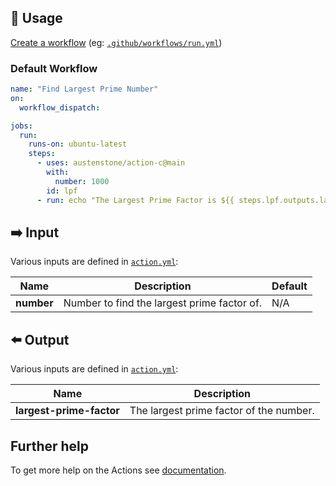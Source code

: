 
## 🏃 Usage
[Create a workflow](https://help.github.com/en/articles/configuring-a-workflow#creating-a-workflow-file) (eg: [`.github/workflows/run.yml`](.github/workflows/usage.yaml))

### Default Workflow
```yml
name: "Find Largest Prime Number"
on:
  workflow_dispatch:

jobs:
  run:
    runs-on: ubuntu-latest
    steps:
      - uses: austenstone/action-c@main
        with:
          number: 1000
        id: lpf
      - run: echo "The Largest Prime Factor is ${{ steps.lpf.outputs.largest-prime-factor }}."
```

## ➡️ Input
Various inputs are defined in [`action.yml`](action.yml):

| Name | Description | Default |
| --- | - | - |
| **number** | Number to find the largest prime factor of. | N/A |

## ⬅️ Output
Various inputs are defined in [`action.yml`](action.yml):

| Name | Description |
| --- | - |
| **largest-prime-factor** | The largest prime factor of the number. |

## Further help
To get more help on the Actions see [documentation](https://docs.github.com/en/actions).
